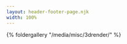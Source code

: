 ```yaml
---
layout: header-footer-page.njk
width: 100%
---
```


<html>
    <body>
        <div class="column-container">
        <div class="column">
            <section class="gallery">
            {% foldergallery "/media/misc/3drender/" %}
            </section>
        </div>
        </div>
    </body>
</html>